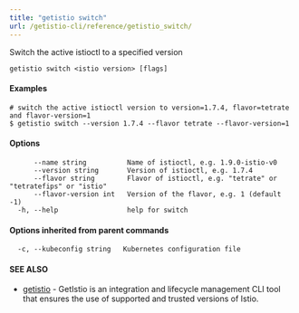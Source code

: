 ```yaml
---
title: "getistio switch"
url: /getistio-cli/reference/getistio_switch/
---
```


Switch the active istioctl to a specified version

```
getistio switch <istio version> [flags]
```

#### Examples

```
# switch the active istioctl version to version=1.7.4, flavor=tetrate and flavor-version=1
$ getistio switch --version 1.7.4 --flavor tetrate --flavor-version=1
```

#### Options

```
      --name string          Name of istioctl, e.g. 1.9.0-istio-v0
      --version string       Version of istioctl, e.g. 1.7.4
      --flavor string        Flavor of istioctl, e.g. "tetrate" or "tetratefips" or "istio"
      --flavor-version int   Version of the flavor, e.g. 1 (default -1)
  -h, --help                 help for switch
```

#### Options inherited from parent commands

```
  -c, --kubeconfig string   Kubernetes configuration file
```

#### SEE ALSO

* [getistio](/getistio-cli/reference/getistio/)	 - GetIstio is an integration and lifecycle management CLI tool that ensures the use of supported and trusted versions of Istio.

